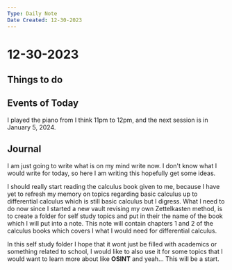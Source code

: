 ```yaml
---
Type: Daily Note
Date Created: 12-30-2023
---
```

# 12-30-2023

## Things to do

## Events of Today
I played the piano from I think 11pm to 12pm, and the next session is in January 5, 2024. 
## Journal
I am just going to write what is on my mind write now. I don't know what I would write for today, so here I am writing this hopefully get some ideas.

I should really start reading the calculus book given to me, because I have yet to refresh my memory on topics regarding basic calculus up to differential calculus which is still basic calculus but I digress. What I need to do now since I started a new vault revising my own Zettelkasten method, is to create a folder for self study topics and put in their the name of the book which I will put into a note. This note will contain chapters 1 and 2 of the calculus books which covers I what I would need for differential calculus.

In this self study folder I hope that it wont just be filled with academics or something related to school, I would like to also use it for some topics that I would want to learn more about like **OSINT** and yeah... This will be a start.